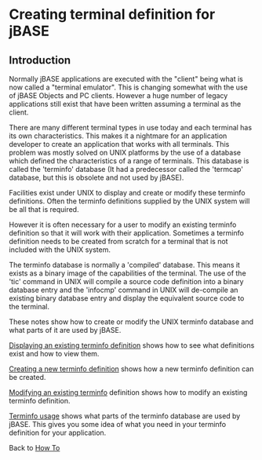 # Creating terminal definition for jBASE

<PageHeader />

## Introduction

Normally jBASE applications are executed with the "client" being what is now called a "terminal emulator". This is changing somewhat with the use of jBASE Objects and PC clients. However a huge number of legacy applications still exist that have been written assuming a terminal as the client.

There are many different terminal types in use today and each terminal has its own characteristics. This makes it a nightmare for an application developer to create an application that works with all terminals. This problem was mostly solved on UNIX platforms by the use of a database which defined the characteristics of a range of terminals. This database is called the 'terminfo' database (It had a predecessor called the 'termcap' database, but this is obsolete and not used by jBASE).

Facilities exist under UNIX to display and create or modify these terminfo definitions. Often the terminfo definitions supplied by the UNIX system will be all that is required.

However it is often necessary for a user to modify an existing terminfo definition so that it will work with their application. Sometimes a terminfo definition needs to be created from scratch for a terminal that is not included with the UNIX system.

The terminfo database is normally a 'compiled' database. This means it exists as a binary image of the capabilities of the terminal. The use of the 'tic' command in UNIX will compile a source code definition into a binary database entry and the 'infocmp' command in UNIX will de-compile an existing binary database entry and display the equivalent source code to the terminal.

These notes show how to create or modify the UNIX terminfo database and what parts of it are used by jBASE.

[Displaying an existing terminfo definition](./display-existing-terminfo-definition/README.md) shows how to see what definitions exist and how to view them.

[Creating a new terminfo definition](./create-new-terminfo-defintion/README.md) shows how a new terminfo definition can be created.

[Modifying an existing terminfo](./modify-existing-terminfo-definition/README.md) definition shows how to modify an existing terminfo definition.

[Terminfo usage](./terminfo-usage/README.md) shows what parts of the terminfo database are used by jBASE. This gives you some idea of what you need in your terminfo definition for your application.

Back to [How To](./../README.md)

<PageFooter />
